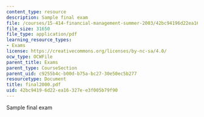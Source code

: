 ```yaml
---
content_type: resource
description: Sample final exam
file: /courses/15-414-financial-management-summer-2003/42bc94196d22ea16327ee3f005b79f90_final2000.pdf
file_size: 31650
file_type: application/pdf
learning_resource_types:
- Exams
license: https://creativecommons.org/licenses/by-nc-sa/4.0/
ocw_type: OCWFile
parent_title: Exams
parent_type: CourseSection
parent_uid: c9255b4c-b00d-b75a-bc27-30e50ec5b277
resourcetype: Document
title: final2000.pdf
uid: 42bc9419-6d22-ea16-327e-e3f005b79f90
---
```

Sample final exam
